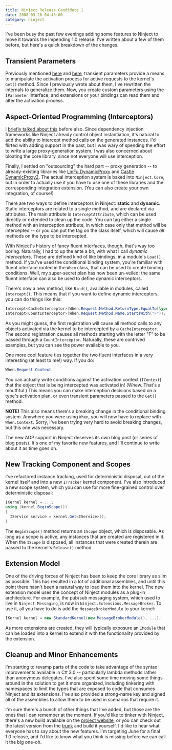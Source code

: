 ```yaml
---
title: Ninject Release Candidate 1
date: 2008-03-26 04:45:00
category: ninject
---
```


<span class='drop-cap'>I've been busy</span> the past few evenings adding some features to Ninject to move it towards the impending 1.0 release. I've written about a few of them before, but here's a quick breakdown of the changes.

## Transient Parameters

Previously mentioned [here](http://kohari.org/2008/03/12/ninject-lives/) and [here](http://kohari.org/2008/03/13/context-variables-in-ninject/), transient parameters provide a means to manipulate the activation process for active requests to the kernel's `Get()` method. Since I previously wrote about them, I've rewritten the internals to generalize them. Now, you create custom parameters using the `IParameter` interface, and extensions or your bindings can read them and alter the activation process.

## Aspect-Oriented Programming (Interceptors)

I [briefly talked about this](http://kohari.org/2008/03/15/ninject-and-aop/) before also. Since dependency injection frameworks like Ninject already control object instantiation, it's natural to add the ability to intercept method calls on the generated instances. I'd flirted with adding support in the past, but I was wary of spending the effort to write a large proxy-generation system. I was also concerned about bloating the core library, since not everyone will use interception.

Finally, I settled on "outsourcing" the hard part -- proxy generation -- to already-existing libraries like [LinFu.DynamicProxy](http://code.google.com/p/linfu/) and [Castle DynamicProxy2](http://castleproject.org/dynamicproxy/index.html). The actual interception system is baked into `Ninject.Core`, but in order to actually use it you have to use one of these libraries and the corresponding integration extension. (You can also create your own integration, of course!)

There are two ways to define interceptors in Ninject: **static** and **dynamic**. Static interceptors are related to a single method, and are declared via attributes. The main attribute is `InterceptAttribute`, which can be used directly or extended to clean up the code. You can tag either a single method with an interception attribute, in which case only that method will be intercepted -- or you can put the tag on the class itself, which will cause _all_ methods on the type to be intercepted.

With Ninject's history of fancy fluent interfaces, though, that's way too boring. Naturally, I had to up the ante a bit, with what I call _dynamic interceptors_. These are defined kind of like bindings, in a module's `Load()` method. If you've used the conditional binding system, you're familiar with fluent interface rooted in the `When` class, that can be used to create binding conditions. Well, my super-secret plan has now been un-veiled; the same fluent interface can also be used to define dynamic interceptors.

There's now a new method, like `Bind()`, available in modules, called `Intercept()`. This means that if you want to define dynamic interceptors, you can do things like this:

```csharp
Intercept<CacheInterceptor>(When.Request.Method.ReturnType.EqualTo(typeof(int)));
Intercept<CountInterceptor>(When.Request.Method.Name.StartsWith("F"));
```

As you might guess, the first registration will cause all method calls to any objects activated via the kernel to be intercepted by a `CacheInterceptor`. The second registration causes all methods starting with the letter "F" to be passed through a `CountInterceptor`. Naturally, these are contrived examples, but you can see the power available to you.

One more cool feature ties together the two fluent interfaces in a very interesting (at least to me!) way. If you do:

```csharp
When.Request.Context
```

You can actually write conditions against the activation context (`IContext`) that the object that is being intercepted was activated in! (Whew. That's a mouthful.) This means you can make interception decisions based on a type's activation plan, or even transient parameters passed to the `Get()` method.

**NOTE!** This also means there's a breaking change in the conditional binding system. Anywhere you were using `When`, you will now have to replace with `When.Context`. Sorry, I've been trying very hard to avoid breaking changes, but this one was necessary.

The new AOP support in Ninject deserves its own blog post (or series of blog posts). It's one of my favorite new features, and I'll continue to write about it as time goes on.

## New Tracking Component and Scopes

I've refactored instance tracking, used for deterministic disposal, out of the kernel itself and into a new `ITracker` kernel component. I've also introduced a new scope system, which you can use for more fine-grained control over deterministic disposal:

```csharp
IKernel kernel = ...;
using (kernel.BeginScope())
{
  IService service = kernel.Get<IService>();
}
```

The `BeginScope()` method returns an `IScope` object, which is disposable. As long as a scope is active, any instances that are created are registered in it. When the `IScope` is disposed, all instances that were created therein are passed to the kernel's `Release()` method.

## Extension Model

One of the driving forces of Ninject has been to keep the core library as slim as possible. This has resulted in a lot of additional assemblies, and until this point there hasn't been a natural way to load them into the kernel. The new extension model uses the concept of Ninject modules as a plug-in architecture. For example, the pub/sub messaging system, which used to live in `Ninject.Messaging`, is now in `Ninject.Extensions.MessageBroker`. To use it, all you have to do is add the `MessageBrokerModule` to your kernel:</p>

```csharp
IKernel kernel = new StandardKernel(new MessageBrokerModule(), ...);
```

As more extensions are created, they will typically exposure an `IModule` that can be loaded into a kernel to extend it with the functionality provided by the extension.

## Cleanup and Minor Enhancements

I'm starting to revamp parts of the code to take advantage of the syntax improvements available in C# 3.0 -- particularly lambda methods rather than anonymous delegates. I've also spent some time moving some things around in the solution to get it more organized, including tinkering with namespaces to limit the types that are exposed to code that consumes Ninject and its extensions. I've also provided a strong-name key and signed all of the assemblies to allow them to be used in scenarios that require it.

I'm sure there's a bunch of other things that I've added, but those are the ones that I can remember at the moment. If you'd like to tinker with Ninject, there's a new build available on the [project website](http://ninject.org/), or you can check out the latest version from the [trunk](http://ninject.googlecode.com/svn/trunk) and build it yourself. I'd like to hear what everyone has to say about the new features. I'm targeting June for a final 1.0 release, and I'd like to know what you think is missing before we can call it the big one-oh.
